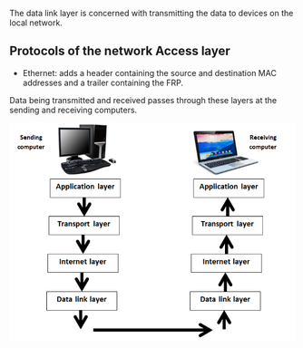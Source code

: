The data link layer is concerned with transmitting the data to devices on the local network.

## Protocols of the network Access layer

- Ethernet: adds a header containing the source and destination MAC addresses and a trailer containing the FRP.

Data being transmitted and received passes through these layers at the sending and receiving computers.

![](.guides/img/route.png)

